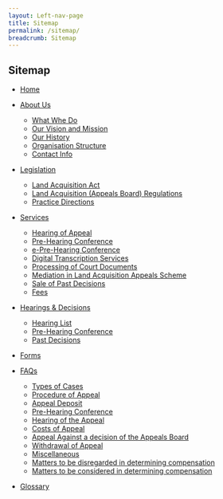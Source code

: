 ```yaml
---
layout: Left-nav-page
title: Sitemap
permalink: /sitemap/
breadcrumb: Sitemap
---
```


Sitemap
---

* [Home]()

* [About Us]()
  * [What Whe Do]()
  * [Our Vision and Mission]()
  * [Our History]()
  * [Organisation Structure]()
  * [Contact Info]()

* [Legislation]()
  * [Land Acquisition Act]()
  * [Land Acquisition (Appeals Board) Regulations]()
  * [Practice Directions]()
 
* [Services]()
  * [Hearing of Appeal]()
  * [Pre-Hearing Conference]()
  * [e-Pre-Hearing Conference]()
  * [Digital Transcription Services]()
  * [Processing of Court Documents]()
  * [Mediation in Land Acquisition Appeals Scheme]()
  * [Sale of Past Decisions]()
  * [Fees]()
 
* [Hearings & Decisions]()
  * [Hearing List]()
  * [Pre-Hearing Conference]()
  * [Past Decisions]()

* [Forms]()

* [FAQs]()
  * [Types of Cases]()
  * [Procedure of Appeal]()
  * [Appeal Deposit]()
  * [Pre-Hearing Conference]()
  * [Hearing of the Appeal]()
  * [Costs of Appeal]()
  * [Appeal Against a decision of the Appeals Board]()
  * [Withdrawal of Appeal]()
  * [Miscellaneous]()
  * [Matters to be disregarded in determining compensation]()
  * [Matters to be considered in determining compensation]()

* [Glossary]()
